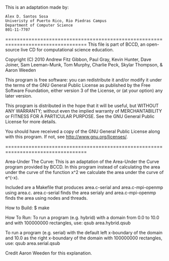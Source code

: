 This is an adaptation made by: 

	Alex D. Santos Sosa 
	Univeristy of Puerto Rico, Rio Piedras Campus
	Department of Computer Science
	801-11-7707 


==================================================================================
 This file is part of BCCD, an open-source live CD for computational science
 education.
 
 Copyright (C) 2010 Andrew Fitz Gibbon, Paul Gray, Kevin Hunter, Dave Joiner, 
   Sam Leeman-Munk, Tom Murphy, Charlie Peck, Skylar Thompson, & Aaron Weeden 
 
 This program is free software: you can redistribute it and/or modify
 it under the terms of the GNU General Public License as published by
 the Free Software Foundation, either version 3 of the License, or
 (at your option) any later version.
 
 This program is distributed in the hope that it will be useful,
 but WITHOUT ANY WARRANTY; without even the implied warranty of
 MERCHANTABILITY or FITNESS FOR A PARTICULAR PURPOSE.  See the
 GNU General Public License for more details.
 
 You should have received a copy of the GNU General Public License
 along with this program.  If not, see <http://www.gnu.org/licenses/>.
 
==================================================================================

Area-Under The Curve:
This is an adaptation of the Area-Under the Curve program provided by BCCD. In this program instead of calculating the area under the curve of the function x^2 we calculate the area under the curve of e^(-x). 

Included are a Makefile that produces area.c-serial and area.c-mpi-openmp using area.c. area.c-serial finds the area serialy and area.c-mpi-openmp finds the area using nodes and threads.
 
How to Build:
  $ make 

How To Run:
  To run a program (e.g. hybrid) with a domain from 0.0 to 10.0 and with 
  100000000 rectangles, use: qsub area.hybrid.qsub

  To run a program (e.g. serial) with the default left x-boundary of the
  domain and 10.0 as the right x-boundary of the domain with 
  100000000 rectangles, use: qsub area.serial.qsub

Credit Aaron Weeden for this explanation.
